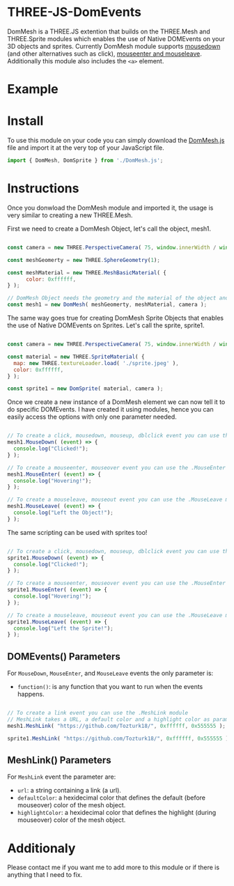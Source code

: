 # THREE-JS-DomEvents
DomMesh is a THREE.JS extention that builds on the THREE.Mesh and THREE.Sprite  modules which enables the use of Native DOMEvents on your 3D objects and sprites.
Currently DomMesh module supports [mousedown](https://www.quirksmode.org/dom/events/click.html) (and other alternatives such as click), [mouseenter and mouseleave](https://www.quirksmode.org/dom/events/mouseover.html). Additionally this module also includes the ```<a>``` element. 

# Example

# Install
To use this module on your code you can simply download the [DomMesh.js](https://github.com/Tozturk18/THREE-JS-DomEvents-for-Mesh/edit/main/DomMesh.js) file and import it at the very top of your JavaScript file.
  
```javascript
import { DomMesh, DomSprite } from './DomMesh.js';
```

# Instructions
Once you donwload the DomMesh module and imported it, the usage is very similar to creating a new THREE.Mesh.

First we need to create a DomMesh Object, let's call the object, mesh1.

```javascript

const camera = new THREE.PerspectiveCamera( 75, window.innerWidth / window.innerHeight, 0.1, 1000 );

const meshGeomerty = new THREE.SphereGeometry(1);

const meshMaterial = new THREE.MeshBasicMaterial( { 
      color: 0xffffff, 
} );

// DomMesh Object needs the geometry and the material of the object and the camera used in the scene to raytrace from.
const mesh1 = new DomMesh( meshGeomerty, meshMaterial, camera );

```

The same way goes true for creating DomMesh Sprite Objects that enables the use of Native DOMEvents on Sprites. Let's call the sprite, sprite1.

```javascript

const camera = new THREE.PerspectiveCamera( 75, window.innerWidth / window.innerHeight, 0.1, 1000 );

const material = new THREE.SpriteMaterial( {
  map: new THREE.textureLoader.load( './sprite.jpeg' ),
  color: 0xffffff,
} );

const sprite1 = new DomSprite( material, camera );

```

Once we create a new instance of a DomMesh element we can now tell it to do specific DOMEvents. I have created it using modules,
hence you can easily access the options with only one parameter needed.

```javascript

// To create a click, mousedown, mouseup, dblclick event you can use the .MouseDown module
mesh1.MouseDown( (event) => {
  console.log("Clicked!");
} );

// To create a mouseenter, mouseover event you can use the .MouseEnter module
mesh1.MouseEnter( (event) => {
  console.log("Hovering!");
} );

// To create a mouseleave, mouseout event you can use the .MouseLeave module
mesh1.MouseLeave( (event) => {
  console.log("Left the Object!");
} );

```

The same scripting can be used with sprites too!

```javascript

// To create a click, mousedown, mouseup, dblclick event you can use the .MouseDown module
sprite1.MouseDown( (event) => {
  console.log("Clicked!");
} );

// To create a mouseenter, mouseover event you can use the .MouseEnter module
sprite1.MouseEnter( (event) => {
  console.log("Hovering!");
} );

// To create a mouseleave, mouseout event you can use the .MouseLeave module
sprite1.MouseLeave( (event) => {
  console.log("Left the Sprite!");
} );

```

## DOMEvents() Parameters
For ```MouseDown```, ```MouseEnter```, and ```MouseLeave``` events the only parameter is:
* ```function()```: is any function that you want to run when the events happens.

```javascript

// To create a link event you can use the .MeshLink module
// MeshLink takes a URL, a default color and a highlight color as parameters
mesh1.MeshLink( "https://github.com/Tozturk18/", 0xffffff, 0x555555 );

sprite1.MeshLink( "https://github.com/Tozturk18/", 0xffffff, 0x555555 );

```
## MeshLink() Parameters
For ```MeshLink``` event the parameter are:
* ```url```: a string containing a link (a url).
* ```defaultColor```: a hexidecimal color that defines the default (before mouseover) color of the mesh object.
* ```highlightColor```: a hexidecimal color that defines the highlight (during mouseover) color of the mesh object.

# Additionaly
Please contact me if you want me to add more to this module or if there is anything that I need to fix.
